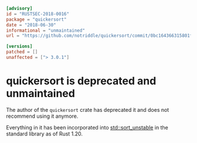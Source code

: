 ```toml
[advisory]
id = "RUSTSEC-2018-0016"
package = "quickersort"
date = "2018-06-30"
informational = "unmaintained"
url = "https://github.com/notriddle/quickersort/commit/0bc164366315801f0c6b31f4081b7df9fc894076"

[versions]
patched = []
unaffected = ["> 3.0.1"]
```

# quickersort is deprecated and unmaintained

The author of the `quickersort` crate has deprecated it and does not recommend using it anymore.

Everything in it has been incorporated into [std::sort_unstable] in the standard library as of Rust 1.20.

[std::sort_unstable]: https://doc.rust-lang.org/stable/std/primitive.slice.html#method.sort_unstable
